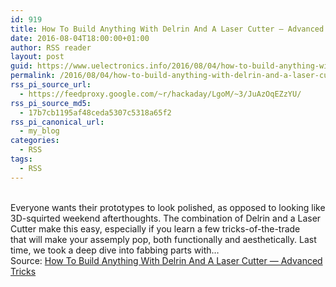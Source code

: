 ```yaml
---
id: 919
title: How To Build Anything With Delrin And A Laser Cutter — Advanced Tricks
date: 2016-08-04T18:00:00+01:00
author: RSS reader
layout: post
guid: https://www.uelectronics.info/2016/08/04/how-to-build-anything-with-delrin-and-a-laser-cutter-advanced-tricks/
permalink: /2016/08/04/how-to-build-anything-with-delrin-and-a-laser-cutter-advanced-tricks/
rss_pi_source_url:
  - https://feedproxy.google.com/~r/hackaday/LgoM/~3/JuAzOqEZzYU/
rss_pi_source_md5:
  - 17b7cb1195af48ceda5307c5318a65f2
rss_pi_canonical_url:
  - my_blog
categories:
  - RSS
tags:
  - RSS
---
```

&#013;  
Everyone wants their prototypes to look polished, as opposed to looking like 3D-squirted weekend afterthoughts. The combination of Delrin and a Laser Cutter make this easy, especially if you learn a few tricks-of-the-trade that will make your assemply pop, both functionally and aesthetically. Last time, we took a deep dive into fabbing parts with…&#013;  
Source: <a href="https://feedproxy.google.com/~r/hackaday/LgoM/~3/JuAzOqEZzYU/" target="_blank">How To Build Anything With Delrin And A Laser Cutter — Advanced Tricks</a>